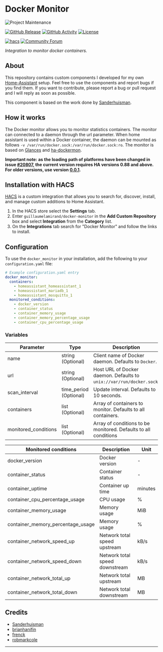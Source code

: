 # Docker Monitor
![Project Maintenance][maintenance-shield]

[![GitHub Release][releases-shield]][releases]
[![GitHub Activity][commits-shield]][commits]
[![License][license-shield]](LICENSE)

[![hacs][hacs-shield]](hacs) [![Community Forum][forum-shield]][forum]

_Integration to monitor docker containers._

## About

This repository contains custom components I developed for my own [Home-Assistant](https://www.home-assistant.io) setup. Feel free to use the components and report bugs if you find them. If you want to contribute, please report a bug or pull request and I will reply as soon as possible.

This component is based on the work done by [Sanderhuisman](https://https://github.com/Sanderhuisman/home-assistant-custom-components).

## How it works

The Docker monitor allows you to monitor statistics containers. The monitor can connected to a daemon through the url parameter. When home assistant is used within a Docker container, the daemon can be mounted as follows `-v /var/run/docker.sock:/var/run/docker.sock:ro`. The monitor is based on [Glances](https://github.com/nicolargo/glances) and [ha-dockermon](https://github.com/philhawthorne/ha-dockermon).

**Important note: as the loading path of platforms have been changed in issue [#20807](https://github.com/home-assistant/home-assistant/pull/20807), the current version requires HA versions 0.88 and above. For older versions, use version [0.0.1](https://github.com/Sanderhuisman/home-assistant-custom-components/releases/tag/0.0.1).**

## Installation with HACS
[HACS](https://github.com/custom-components/hacs) is a custom integration that allows you to search for, discover, install, and manage custom additions to Home Assistant.

1. In the HACS store select the **Settings** tab.
2. Enter `guillaumelamirand/docker-monitor` in the **Add Custom Repository** box and select **Integration** from the **Category** list.
3. On the **Integrations** tab search for "Docker Monitor" and follow the links to install.

## Configuration

To use the `docker_monitor` in your installation, add the following to your `configuration.yaml` file:

```yaml
# Example configuration.yaml entry
docker_monitor:
  containers:
    - homeassistant_homeassistant_1
    - homeassistant_mariadb_1
    - homeassistant_mosquitto_1
  monitored_conditions:
    - docker_version
    - container_status
    - container_memory_usage
    - container_memory_percentage_usage
    - container_cpu_percentage_usage
```

### Variables

| Parameter            | Type                     | Description                                                           |
| -------------------- | ------------------------ | --------------------------------------------------------------------- |
| name                 | string       (Optional)  | Client name of Docker daemon. Defaults to `Docker`.                   |
| url                  | string       (Optional)  | Host URL of Docker daemon. Defaults to `unix://var/run/docker.sock`.  |
| scan_interval        | time_period  (Optional)  | Update interval. Defaults to 10 seconds.                              |
| containers           | list         (Optional)  | Array of containers to monitor. Defaults to all containers.           |
| monitored_conditions | list         (Optional)  | Array of conditions to be monitored. Defaults to all conditions       |

| Monitored conditions              | Description                     | Unit    |
| --------------------------------- | ------------------------------- | ------- |
| docker_version                    | Docker version                  | -       |
| container_status                  | Container status                | -       |
| container_uptime                  | Container up time               | minutes |
| container_cpu_percentage_usage    | CPU usage                       | %       |
| container_memory_usage            | Memory usage                    | MiB     |
| container_memory_percentage_usage | Memory usage                    | %       |
| container_network_speed_up        | Network total speed upstream    | kB/s    |
| container_network_speed_down      | Network total speed downstream  | kB/s    |
| container_network_total_up        | Network total upstream          | MB      |
| container_network_total_down      | Network total downstream        | MB      |

## Credits

* [Sanderhuisman](https://https://github.com/Sanderhuisman/home-assistant-custom-components)
* [brianhanifin](https://https://github.com/brianhanifin/docker-monitor)
* [frenck](https://github.com/frenck/home-assistant-config)
* [robmarkcole](https://github.com/robmarkcole/Hue-sensors-HASS)

***

[docker-monitor]: https://github.com/guillaumelamirand/docker-monitor
[releases]: https://github.com/guillaumelamirand/docker-monitor/releases
[license-shield]: https://img.shields.io/github/license/guillaumelamirand/docker-monitor.svg?style=for-the-badge
[commits-shield]: https://img.shields.io/github/commit-activity/y/guillaumelamirand/docker-monitor.svg?style=for-the-badge
[commits]: https://github.com/guillaumelamirand/docker-monitor/commits/master
[hacs]: https://github.com/custom-components/hacs
[hacs-shield]: https://img.shields.io/badge/HACS-Custom-orange.svg?style=for-the-badge
[forum-shield]: https://img.shields.io/badge/community-forum-brightgreen.svg?style=for-the-badge
[forum]: https://community.home-assistant.io/
[maintenance-shield]: https://img.shields.io/badge/maintainer-Guillaume%20Lamirand-blue.svg?style=for-the-badge
[releases-shield]: https://img.shields.io/github/release/guillaumelamirand/docker-monitor.svg?style=for-the-badge
